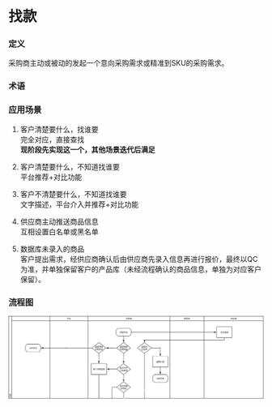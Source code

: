 # 找款

### 定义

采购商主动或被动的发起一个意向采购需求或精准到SKU的采购需求。

### 术语

### 应用场景

1. 客户清楚要什么，找谁要  
   完全对应，直接查找  
   **现阶段先实现这一个，其他场景迭代后满足**

2. 客户清楚要什么，不知道找谁要  
   平台推荐+对比功能

3. 客户不清楚要什么，不知道找谁要  
   文字描述，平台介入并推荐+对比功能

4. 供应商主动推送商品信息  
   互相设置白名单或黑名单

5. 数据库未录入的商品  
   客户提出需求，经供应商确认后由供应商先录入信息再进行报价，最终以QC为准，并单独保留客户的产品库（未经流程确认的商品信息，单独为对应客户保留）。

### 流程图

![](/assets/找款.png)


